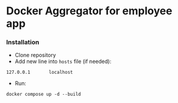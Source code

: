 # Docker Aggregator for employee app #

### Installation ###

* Clone repository
* Add new line into `hosts` file (if needed):
```
127.0.0.1       localhost
```
* Run:
```
docker compose up -d --build
```
